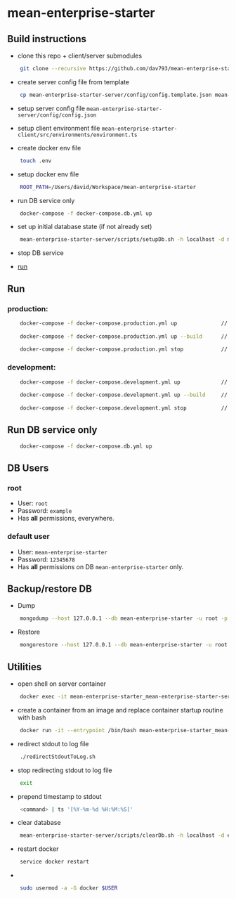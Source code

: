 # mean-enterprise-starter

## Build instructions

* clone this repo + client/server submodules
```bash
    git clone --recursive https://github.com/dav793/mean-enterprise-starter.git
```

* create server config file from template
```bash
    cp mean-enterprise-starter-server/config/config.template.json mean-enterprise-starter-server/config/config.json
```

* setup server config file ```mean-enterprise-starter-server/config/config.json```

* setup client environment file ```mean-enterprise-starter-client/src/environments/environment.ts```

* create docker env file
```bash
    touch .env
```

* setup docker env file
```bash
    ROOT_PATH=/Users/david/Workspace/mean-enterprise-starter
```

* run DB service only 
```bash
    docker-compose -f docker-compose.db.yml up
```

* set up initial database state (if not already set)
```bash
    mean-enterprise-starter-server/scripts/setupDb.sh -h localhost -d mean-enterprise-starter -u root -p example
```

* stop DB service

* [run](#run)

## <a name="run"></a> Run

### production:
```bash
    docker-compose -f docker-compose.production.yml up              // run
     
    docker-compose -f docker-compose.production.yml up --build      // run + force re-build
    
    docker-compose -f docker-compose.production.yml stop            // stop
```

### development:
```bash
    docker-compose -f docker-compose.development.yml up             // run
    
    docker-compose -f docker-compose.development.yml up --build     // run + force re-build
    
    docker-compose -f docker-compose.development.yml stop           // stop
```

## Run DB service only

```bash
    docker-compose -f docker-compose.db.yml up
```

## DB Users
### root
* User: `root`
* Password: `example`
* Has **all** permissions, everywhere.

### default user
* User: `mean-enterprise-starter`
* Password: `12345678`
* Has **all** permissions on DB `mean-enterprise-starter` only.

## Backup/restore DB

* Dump

```bash
    mongodump --host 127.0.0.1 --db mean-enterprise-starter -u root -p example --out ${PATH_TO_DUMP}
```

* Restore

```bash
    mongorestore --host 127.0.0.1 --db mean-enterprise-starter -u root -p example ${PATH_TO_DUMP}/mean-enterprise-starter
```

## Utilities

* open shell on server container

```bash
    docker exec -it mean-enterprise-starter_mean-enterprise-starter-server_1 bash
```

* create a container from an image and replace container startup routine with bash

```bash
    docker run -it --entrypoint /bin/bash mean-enterprise-starter_mean-enterprise-starter-server -s
```

* redirect stdout to log file
```bash
    ./redirectStdoutToLog.sh
```

* stop redirecting stdout to log file
```bash
    exit
```

* prepend timestamp to stdout
```bash
    <command> | ts '[%Y-%m-%d %H:%M:%S]'
```

* clear database
```bash
    mean-enterprise-starter-server/scripts/clearDb.sh -h localhost -d et-crm -u root -p example
```

* restart docker
```bash
    service docker restart
```

*
```bash
    sudo usermod -a -G docker $USER
```

